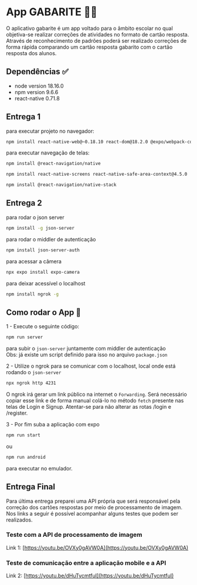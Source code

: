# App GABARITE 👨‍🏫
O aplicativo gabarite é um app voltado para o âmbito escolar no qual objetiva-se realizar correções de atividades no formato de cartão resposta. Através de reconhecimento de padrões poderá ser realizado correções de forma rápida comparando um cartão resposta
gabarito com o cartão resposta dos alunos.

## Dependências ✅
- node version 18.16.0 
- npm version 9.6.6
- react-native 0.71.8

## Entrega 1
para executar projeto no navegador:
```sh
npm install react-native-web@~0.18.10 react-dom@18.2.0 @expo/webpack-config@^18.0.1
```

para executar navegação de telas:
```sh
npm install @react-navigation/native
```
```sh
npm install react-native-screens react-native-safe-area-context@4.5.0
```
```sh
npm install @react-navigation/native-stack
```
## Entrega 2
para rodar o json server
```sh
npm install -g json-server
```
para rodar o middler de autenticação
```sh
npm install json-server-auth
```
para acessar a câmera
```sh
npx expo install expo-camera
```
para deixar acessível o localhost
```sh
npm install ngrok -g
```
## Como rodar o App 🚀
1 - Execute o seguinte código:
```sh
npm run server
```
para subir o `json-server` juntamente com middler de autenticação  
Obs: já existe um script definido para isso no arquivo `package.json`  
  
2 - Utilize o ngrok para se comunicar com o localhost, local onde está rodando o `json-server`  
```sh
npx ngrok http 4231
```
O ngrok irá gerar um link público na internet o `Forwarding`. Será necessário copiar esse link e de forma manual colá-lo no método `fetch` presente nas telas de Login e Signup. Atentar-se para não alterar as rotas /login e /register.

3 - Por fim suba a aplicação com expo
```sh
npm run start
```
  
ou  
```sh
npm run android
```
para executar no emulador.
## Entrega Final
Para última entrega preparei uma API própria que será responsável pela correção dos cartões respostas por meio de processamento de imagem. Nos links a seguir é possível acompanhar alguns testes que podem ser realizados.

### Teste com a API de processamento de imagem
Link 1: [https://youtu.be/OVXy0gAVW0A](https://youtu.be/OVXy0gAVW0A)

### Teste de comunicação entre a aplicação mobile e a API 
Link 2: [https://youtu.be/dHuTycmtfuI](https://youtu.be/dHuTycmtfuI)
